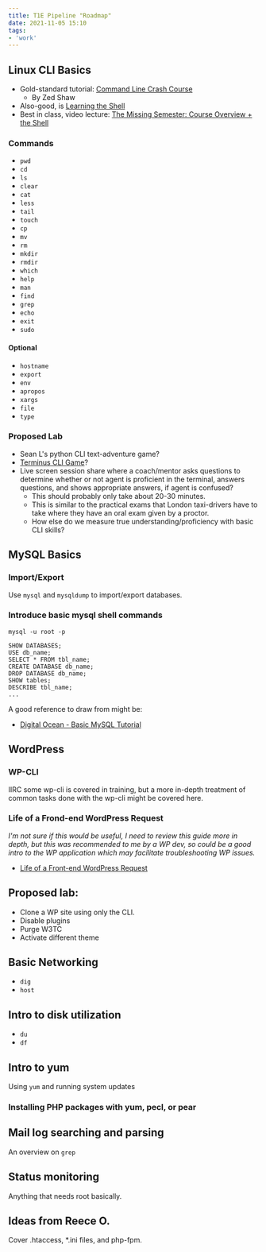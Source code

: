 ```yaml
---
title: T1E Pipeline "Roadmap"
date: 2021-11-05 15:10
tags:
- 'work'
---
```


## Linux CLI Basics

* Gold-standard tutorial: [Command Line Crash Course](https://learnpythonthehardway.org/book/appendixa.html)
  + By Zed Shaw
* Also-good, is [Learning the Shell](https://linuxcommand.org/lc3_learning_the_shell.php)
* Best in class, video lecture: [The Missing Semester: Course Overview + the
Shell](https://missing.csail.mit.edu/2020/course-shell/)

### Commands

* `pwd`
* `cd`
* `ls`
* `clear`
* `cat`
* `less`
* `tail`
* `touch`
* `cp`
* `mv`
* `rm`
* `mkdir`
* `rmdir`
* `which`
* `help`
* `man`
* `find`
* `grep`
* `echo`
* `exit`
* `sudo`

#### Optional

* `hostname`
* `export`
* `env`
* `apropos`
* `xargs`
* `file` 
* `type`

### Proposed Lab

* Sean L's python CLI text-adventure game?
* [Terminus CLI Game](http://web.mit.edu/mprat/Public/web/Terminus/Web/main.html)?
* Live screen session share where a coach/mentor asks questions to determine
  whether or not agent is proficient in the terminal, answers questions, and shows
  appropriate answers, if agent is confused?
  + This should probably only take about 20-30 minutes. 
  + This is similar to the practical exams that London taxi-drivers have to take
    where they have an oral exam given by a proctor. 
  + How else do we measure true understanding/proficiency with basic CLI skills?

## MySQL Basics

### Import/Export

Use `mysql` and `mysqldump` to import/export databases.

### Introduce basic mysql shell commands

```
mysql -u root -p
```

```
SHOW DATABASES;
USE db_name;
SELECT * FROM tbl_name;
CREATE DATABASE db_name;
DROP DATABASE db_name;
SHOW tables;
DESCRIBE tbl_name;
...
```

A good reference to draw from might be:

* [Digital Ocean - Basic MySQL Tutorial](https://www.digitalocean.com/community/tutorials/a-basic-mysql-tutorial)

## WordPress

### WP-CLI

IIRC some wp-cli is covered in training, but a more in-depth treatment of common
tasks done with the wp-cli might be covered here.

### Life of a Frond-end WordPress Request

_I'm not sure if this would be useful, I need to review this guide more in
depth, but this was recommended to me by a WP dev, so could be a good intro to
the WP application which may facilitate troubleshooting WP issues._

* [Life of a Front-end WordPress Request](https://roots.io/routing-wp-requests/)

## Proposed lab:

* Clone a WP site using only the CLI.
* Disable plugins
* Purge W3TC
* Activate different theme

## Basic Networking

* `dig`
* `host`

## Intro to disk utilization

* `du`
* `df`

## Intro to yum

Using `yum` and running system updates

### Installing PHP packages with yum, pecl, or pear

## Mail log searching and parsing

An overview on `grep`

## Status monitoring 

Anything that needs root basically.

## Ideas from Reece O.

Cover .htaccess, *.ini files, and php-fpm.


